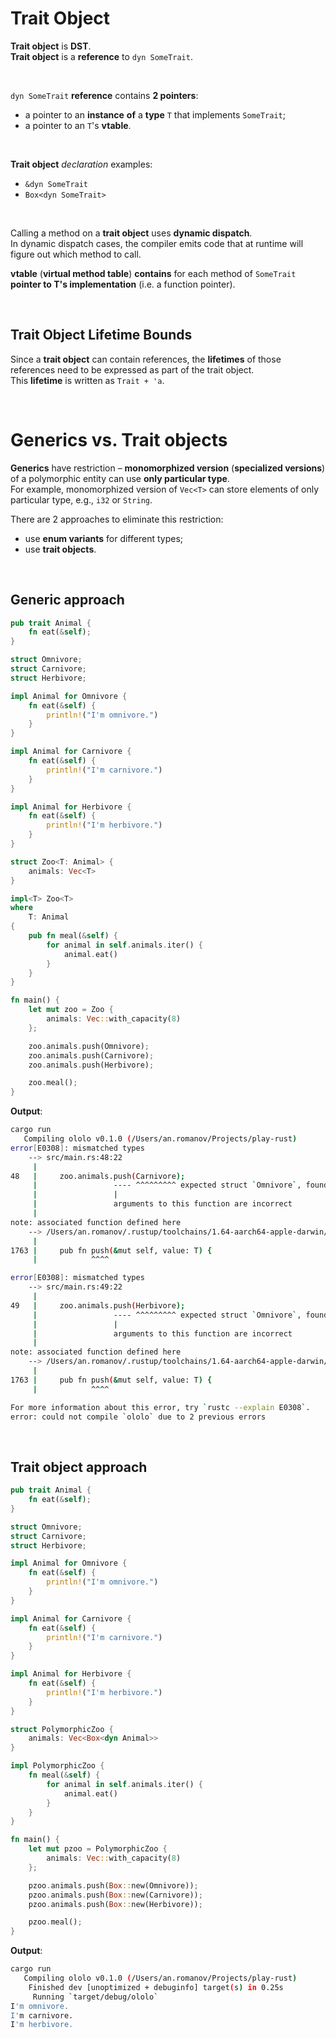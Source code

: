 # Trait Object
**Trait object** is **DST**.<br>
**Trait object** is a **reference** to `dyn SomeTrait`.<br>

<br>

`dyn SomeTrait` **reference** contains **2 pointers**: 
- a pointer to an **instance** **of** a **type** `T` that implements `SomeTrait`; 
- a pointer to an `T`'s **vtable**. 

<br>

**Trait object** *declaration* examples:
- `&dyn SomeTrait`
- `Box<dyn SomeTrait>`

<br>

Calling a method on a **trait object** uses **dynamic dispatch**.<br>
In dynamic dispatch cases, the compiler emits code that at runtime will figure out which method to call.<br>

**vtable** (**virtual method table**) **contains** for each method of `SomeTrait` **pointer to T's implementation** (i.e. a function pointer).

<br>

## Trait Object Lifetime Bounds
Since a **trait object** can contain references, the **lifetimes** of those references need to be expressed as part of the trait object.<br>
This **lifetime** is written as `Trait + 'a`.

<br>

# Generics vs. Trait objects
**Generics** have restriction – **monomorphized version** (**specialized versions**) of a polymorphic entity can use **only particular type**.<br>
For example, monomorphized version of `Vec<T>` can store elements of only particular type, e.g., `i32` or `String`.<br>

There are 2 approaches to eliminate this restriction:
- use **enum variants** for different types;
- use **trait objects**.

<br>

## Generic approach
```Rust
pub trait Animal {
    fn eat(&self);
}

struct Omnivore;
struct Carnivore;
struct Herbivore;

impl Animal for Omnivore {
    fn eat(&self) {
        println!("I'm omnivore.")
    }
}

impl Animal for Carnivore {
    fn eat(&self) {
        println!("I'm carnivore.")
    }
}

impl Animal for Herbivore {
    fn eat(&self) {
        println!("I'm herbivore.")
    }
}

struct Zoo<T: Animal> {
    animals: Vec<T>
}

impl<T> Zoo<T> 
where 
    T: Animal
{
    pub fn meal(&self) {
        for animal in self.animals.iter() {
            animal.eat()
        }
    }
}

fn main() {
    let mut zoo = Zoo {
        animals: Vec::with_capacity(8)
    };

    zoo.animals.push(Omnivore);
    zoo.animals.push(Carnivore);
    zoo.animals.push(Herbivore);

    zoo.meal();
}
```

**Output**:
```bash
cargo run
   Compiling ololo v0.1.0 (/Users/an.romanov/Projects/play-rust)
error[E0308]: mismatched types
    --> src/main.rs:48:22
     |
48   |     zoo.animals.push(Carnivore);
     |                 ---- ^^^^^^^^^ expected struct `Omnivore`, found struct `Carnivore`
     |                 |
     |                 arguments to this function are incorrect
     |
note: associated function defined here
    --> /Users/an.romanov/.rustup/toolchains/1.64-aarch64-apple-darwin/lib/rustlib/src/rust/library/alloc/src/vec/mod.rs:1763:12
     |
1763 |     pub fn push(&mut self, value: T) {
     |            ^^^^

error[E0308]: mismatched types
    --> src/main.rs:49:22
     |
49   |     zoo.animals.push(Herbivore);
     |                 ---- ^^^^^^^^^ expected struct `Omnivore`, found struct `Herbivore`
     |                 |
     |                 arguments to this function are incorrect
     |
note: associated function defined here
    --> /Users/an.romanov/.rustup/toolchains/1.64-aarch64-apple-darwin/lib/rustlib/src/rust/library/alloc/src/vec/mod.rs:1763:12
     |
1763 |     pub fn push(&mut self, value: T) {
     |            ^^^^

For more information about this error, try `rustc --explain E0308`.
error: could not compile `ololo` due to 2 previous errors
```

<br>

## Trait object approach
```Rust
pub trait Animal {
    fn eat(&self);
}

struct Omnivore;
struct Carnivore;
struct Herbivore;

impl Animal for Omnivore {
    fn eat(&self) {
        println!("I'm omnivore.")
    }
}

impl Animal for Carnivore {
    fn eat(&self) {
        println!("I'm carnivore.")
    }
}

impl Animal for Herbivore {
    fn eat(&self) {
        println!("I'm herbivore.")
    }
}

struct PolymorphicZoo {
    animals: Vec<Box<dyn Animal>>
}

impl PolymorphicZoo {
    fn meal(&self) {
        for animal in self.animals.iter() {
            animal.eat()
        }
    }
}

fn main() {
    let mut pzoo = PolymorphicZoo {
        animals: Vec::with_capacity(8)
    };

    pzoo.animals.push(Box::new(Omnivore));
    pzoo.animals.push(Box::new(Carnivore));
    pzoo.animals.push(Box::new(Herbivore));

    pzoo.meal();
}
```

**Output**:
```bash
cargo run
   Compiling ololo v0.1.0 (/Users/an.romanov/Projects/play-rust)
    Finished dev [unoptimized + debuginfo] target(s) in 0.25s
     Running `target/debug/ololo`
I'm omnivore.
I'm carnivore.
I'm herbivore.
```

